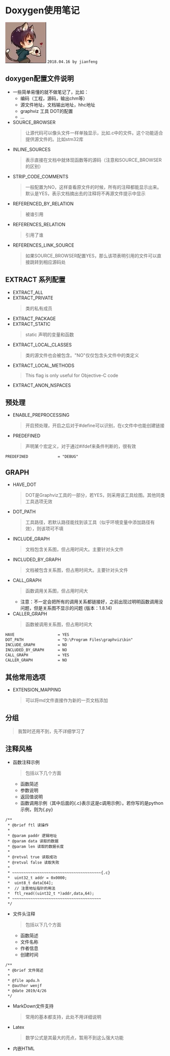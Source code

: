 # **Doxygen使用笔记**
![apaki](../../apaki.jpg)
`2018.04.16 by jianfeng`

## doxygen配置文件说明
- 一些简单易懂的就不做笔记了，比如：
    - 编码（工程，源码，输出chm等）
    - 源文件地址，文档输出地址，hhc地址
    - graphviz 工具 DOT的配置
    - ...
- SOURCE_BROWSER
    > 让源代码可以像头文件一样单独显示，比如.c中的文件。这个功能适合提供源文件的。比如stm32库
- INLINE_SOURCES
    > 表示直接在文档中就体现函数等的源码（注意和SOURCE_BROWSER的区别）
- STRIP_CODE_COMMENTS
    > 一般配置为NO，这样查看原文件的时候，所有的注释都能显示出来。默认是YES，表示文档摘出去的注释将不再源文件提示中显示
- REFERENCED_BY_RELATION
    > 被谁引用
- REFERENCES_RELATION
    > 引用了谁
- REFERENCES_LINK_SOURCE
    > 如果SOURCE_BROWSER配置YES，那么该项表明引用的文件可以直接跳转到相应源码处


## EXTRACT 系列配置
- EXTRACT_ALL
- EXTRACT_PRIVATE
    > 类的私有成员
- EXTRACT_PACKAGE
- EXTRACT_STATIC
    > static 声明的变量和函数
- EXTRACT_LOCAL_CLASSES
    > 类的源文件也会被包含。"NO"仅仅包含头文件中的类定义
- EXTRACT_LOCAL_METHODS 
    > This flag is only useful for Objective-C code
- EXTRACT_ANON_NSPACES


## 预处理
- ENABLE_PREPROCESSING
    > 开启预处理，开启之后对于#define可以识别，在c文件中也能创建链接
- PREDEFINED
    > 声明某个宏定义，对于通过#ifdef来条件判断的，很有效
```
PREDEFINED             = "DEBUG"
```

## GRAPH
- HAVE_DOT
    > DOT是Graphviz工具的一部分，若YES，则采用该工具绘图。其他同类工具选项无效
- DOT_PATH
    > 工具路径，若默认路径能找到该工具（似乎环境变量中添加路径有效），则该项可不填
- INCLUDE_GRAPH
    > 文档包含关系图，但占用时间大。主要针对头文件
- INCLUDED_BY_GRAPH
    > 文档被包含关系图，但占用时间大。主要针对头文件
- CALL_GRAPH
    > 函数调用关系图，但占用时间大
    - 注意：不一定会把所有的调用关系都链接好，之前出现过明明函数调用没问题，但是关系图不显示的问题 (版本：1.8.14)
- CALLER_GRAPH
    > 函数被调用关系图，但占用时间大
```
HAVE                   = YES
DOT_PATH               = "D:\Program Files\graphviz\bin"
INCLUDE_GRAPH          = NO
INCLUDED_BY_GRAPH      = NO
CALL_GRAPH             = YES
CALLER_GRAPH           = NO
```

## 其他常用选项
- EXTENSION_MAPPING
    > 可以将md文件直接作为新的一页文档添加

## 分组
> 我暂时还用不到，先不详细学习了


## 注释风格
- 函数注释示例
    > 包括以下几个方面
    - 函数简述
    - 参数说明
    - 返回值说明
    - 函数调用示例（其中后面的{.c}表示这是c调用示例）。若你写的是python示例，则为{.py}
```
/**
 * @brief ftl 读操作
 * 
 * @param paddr 逻辑地址
 * @param data 读取的数据
 * @param len 读取的数据长度
 *
 * @retval true 读取成功
 * @retval false 读取失败
 *
 * ~~~~~~~~~~~~~~~~~~~~~~~~~~~~~~~~~~~~~~~{.c}
 *	uint32_t addr = 0x0000;
 *	uint8_t data[64];
 *	// 注意地址指针的用法
 *	ftl_read((uint32_t *)addr,data,64);
 * ~~~~~~~~~~~~~~~~~~~~~~~~~~~~~~~~~~~~~~~
 */
```

- 文件头注释
    > 包括以下几个方面
    - 函数简述
    - 文件名称
    - 作者信息
    - 创建时间
```
/**
 * @brief 文件简述
 * 
 * @file apdu.h
 * @author wenjf
 * @date 2019/4/26
 */
```

- MarkDown文件支持
    > 常用的基本都支持，此处不用详细说明

- Latex
    > 数学公式是其最大的亮点，暂用不到这么强大功能

- 内嵌HTML

